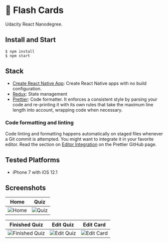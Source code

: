 # 🧠 Flash Cards
Udacity React Nanodegree.

## Install and Start
```
$ npm install
$ npm start
```

## Stack
- [Create React Native App][crna]: Create React Native apps with no build configuration.
- [Redux][redux]: State management
- [Prettier][prettier]: Code formatter. It enforces a consistent style by parsing your code and re-printing it with its own rules that take the maximum line length into account, wrapping code when necessary.

### Code formatting and linting
Code linting and formatting happens automatically on staged files whenever a Git commit is attempted.
You might want to integrate it in your favorite editor. Read the section on [Editor Integration][prettier-editor] on the Prettier GitHub page.

## Tested Platforms
  - iPhone 7 with iOS 12.1

## Screenshots

| Home                | Quiz                |
| ------------------- |-------------------- |
| ![Home][print-home] | ![Quiz][print-quiz] |

| Finished Quiz                         | Edit Quiz                     | Edit Card                     |
| ------------------------------------- |------------------------------ | ----------------------------- |
| ![Finished Quiz][print-finished-quiz] | ![Edit Quiz][print-edit-quiz] | ![Edit Card][print-edit-card] |

[crna]: https://github.com/facebook/create-react-app
[redux]: https://redux.js.org
[prettier]: https://prettier.io
[prettier-editor]: https://prettier.io/docs/en/editors.html
[print-home]: https://user-images.githubusercontent.com/828776/48524871-27b23280-e869-11e8-9b0a-0968fb6c57f8.png
[print-quiz]: https://user-images.githubusercontent.com/828776/48525035-ba52d180-e869-11e8-9daf-313a667a2ad3.png
[print-finished-quiz]: https://user-images.githubusercontent.com/828776/48525060-ce96ce80-e869-11e8-9bf6-3fdbae2a1eb7.png
[print-edit-quiz]: https://user-images.githubusercontent.com/828776/48525085-df474480-e869-11e8-8ce8-a139987721de.png
[print-edit-card]: https://user-images.githubusercontent.com/828776/48525102-eec68d80-e869-11e8-8f3e-742d7ba0e008.png
